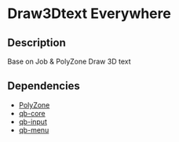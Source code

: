 # Draw3Dtext Everywhere

## Description

Base on Job & PolyZone Draw 3D text

## Dependencies

- [PolyZone](https://github.com/mkafrin/PolyZone)
- [qb-core](https://github.com/qbcore-framework/qb-core)
- [qb-input](https://github.com/qbcore-framework/qb-input)
- [qb-menu](https://github.com/qbcore-framework/qb-menu)
